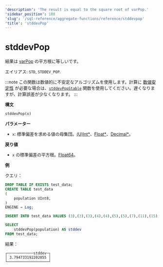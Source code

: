 ```yaml
---
'description': 'The result is equal to the square root of varPop.'
'sidebar_position': 188
'slug': '/sql-reference/aggregate-functions/reference/stddevpop'
'title': 'stddevPop'
---
```





# stddevPop

結果は [varPop](../../../sql-reference/aggregate-functions/reference/varpop.md) の平方根に等しいです。

エイリアス: `STD`, `STDDEV_POP`.

:::note
この関数は数値的に不安定なアルゴリズムを使用します。計算に [数値安定性](https://en.wikipedia.org/wiki/Numerical_stability) が必要な場合は、[`stddevPopStable`](../reference/stddevpopstable.md) 関数を使用してください。遅くなりますが、計算誤差が少なくなります。
:::

**構文**

```sql
stddevPop(x)
```

**パラメーター**

- `x`: 標準偏差を求める値の母集団。[(U)Int*](../../data-types/int-uint.md)、[Float*](../../data-types/float.md)、[Decimal*](../../data-types/decimal.md)。

**戻り値**

- `x` の標準偏差の平方根。[Float64](../../data-types/float.md)。

**例**

クエリ：

```sql
DROP TABLE IF EXISTS test_data;
CREATE TABLE test_data
(
    population UInt8,
)
ENGINE = Log;

INSERT INTO test_data VALUES (3),(3),(3),(4),(4),(5),(5),(7),(11),(15);

SELECT
    stddevPop(population) AS stddev
FROM test_data;
```

結果：

```response
┌────────────stddev─┐
│ 3.794733192202055 │
└───────────────────┘
```
